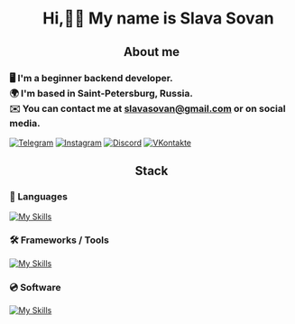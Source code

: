 <div id="user-content-toc">
  <ul align="center" style="list-style: none;">
    <summary>
      <h1>Hi,👋🏻 My name is Slava Sovan</h1>
    </summary>
  </ul>
</div>

<h2 align="center"> About me </h2>

### 🖥️ I'm a beginner backend developer.<br>🌍 I'm based in Saint-Petersburg, Russia.<br>✉️ You can contact me at slavasovan@gmail.com or on social media.

[![Telegram](https://img.shields.io/badge/Telegram-2CA5E0?style=flat&logo=telegram&logoColor=white)](https://t.me/son_of_jetix)
[![Instagram](https://img.shields.io/badge/Instagram-E4405F??style=flat&logo=instagram&logoColor=white)](https://www.instagram.com/son_of_jetix)
[![Discord](https://img.shields.io/badge/Discord-%237289DA?logo=discord&style=flat&logoColor=white)](https://discordapp.com/users/406493696914358282)
[![VKontakte](https://img.shields.io/badge/VKontakte-%232E87FB.svg?style=flat&logo=vk&logoColor=white)](https://vk.com/sovanvyacheslav)

<h2 align="center"> Stack </h2>

### 📖 Languages

[![My Skills](https://skillicons.dev/icons?i=python,js,html)](https://skillicons.dev)

### 🛠️ Frameworks / Tools

[![My Skills](https://skillicons.dev/icons?i=django,docker,git,mysql,postgres,vue&perline=3)](https://skillicons.dev)

### 💿 Software

[![My Skills](https://skillicons.dev/icons?i=vscode,pycharm,html)](https://skillicons.dev)